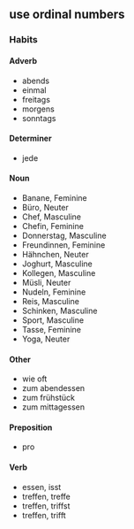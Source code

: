 ## use ordinal numbers
### Habits
#### Adverb
- abends
- einmal
- freitags
- morgens
- sonntags
#### Determiner
- jede
#### Noun
- Banane, Feminine
- Büro, Neuter
- Chef, Masculine
- Chefin, Feminine
- Donnerstag, Masculine
- Freundinnen, Feminine
- Hähnchen, Neuter
- Joghurt, Masculine
- Kollegen, Masculine
- Müsli, Neuter
- Nudeln, Feminine
- Reis, Masculine
- Schinken, Masculine
- Sport, Masculine
- Tasse, Feminine
- Yoga, Neuter
#### Other
- wie oft
- zum abendessen
- zum frühstück
- zum mittagessen
#### Preposition
- pro
#### Verb
- essen, isst
- treffen, treffe
- treffen, triffst
- treffen, trifft
